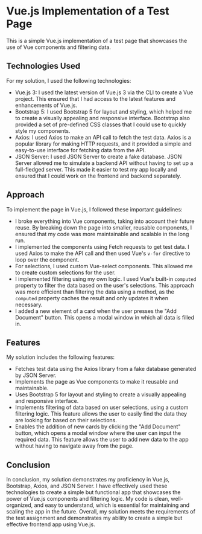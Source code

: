 # Vue.js Implementation of a Test Page

This is a simple Vue.js implementation of a test page that showcases the use of Vue components and filtering data.

## Technologies Used

For my solution, I used the following technologies:

- Vue.js 3: I used the latest version of Vue.js 3 via the CLI to create a Vue project. This ensured that I had access to the latest features and enhancements of Vue.js.
- Bootstrap 5: I used Bootstrap 5 for layout and styling, which helped me to create a visually appealing and responsive interface. Bootstrap also provided a set of pre-defined CSS classes that I could use to quickly style my components.
- Axios: I used Axios to make an API call to fetch the test data. Axios is a popular library for making HTTP requests, and it provided a simple and easy-to-use interface for fetching data from the API.
- JSON Server: I used JSON Server to create a fake database. JSON Server allowed me to simulate a backend API without having to set up a full-fledged server. This made it easier to test my app locally and ensured that I could work on the frontend and backend separately.

## Approach

To implement the page in Vue.js, I followed these important guidelines:

- I broke everything into Vue components, taking into account their future reuse. By breaking down the page into smaller, reusable components, I ensured that my code was more maintainable and scalable in the long run.
- I implemented the components using Fetch requests to get test data. I used Axios to make the API call and then used Vue's `v-for` directive to loop over the component.
- For selections, I used custom Vue-select components. This allowed me to create custom selections for the user.
- I implemented filtering using my own logic. I used Vue's built-in `computed` property to filter the data based on the user's selections. This approach was more efficient than filtering the data using a method, as the `computed` property caches the result and only updates it when necessary.
- I added a new element of a card when the user presses the "Add Document" button. This opens a modal window in which all data is filled in.

## Features

My solution includes the following features:

- Fetches test data using the Axios library from a fake database generated by JSON Server.
- Implements the page as Vue components to make it reusable and maintainable.
- Uses Bootstrap 5 for layout and styling to create a visually appealing and responsive interface.
- Implements filtering of data based on user selections, using a custom filtering logic. This feature allows the user to easily find the data they are looking for based on their selections.
- Enables the addition of new cards by clicking the "Add Document" button, which opens a modal window where the user can input the required data. This feature allows the user to add new data to the app without having to navigate away from the page.

## Conclusion

In conclusion, my solution demonstrates my proficiency in Vue.js, Bootstrap, Axios, and JSON Server. I have effectively used these technologies to create a simple but functional app that showcases the power of Vue.js components and filtering logic. My code is clean, well-organized, and easy to understand, which is essential for maintaining and scaling the app in the future. Overall, my solution meets the requirements of the test assignment and demonstrates my ability to create a simple but effective frontend app using Vue.js.
